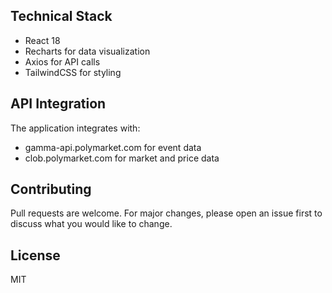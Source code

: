 ## Technical Stack

- React 18
- Recharts for data visualization
- Axios for API calls
- TailwindCSS for styling

## API Integration

The application integrates with:
- gamma-api.polymarket.com for event data
- clob.polymarket.com for market and price data

## Contributing

Pull requests are welcome. For major changes, please open an issue first to discuss what you would like to change.

## License

MIT